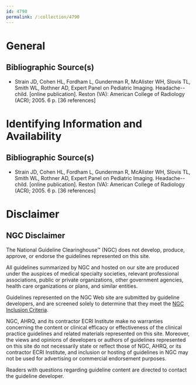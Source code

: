 ```yaml
---
id: 4790
permalink: /:collection/4790
---
```


# General

## Bibliographic Source(s)

- Strain JD, Cohen HL, Fordham L, Gunderman R, McAlister WH, Slovis TL, Smith WL, Rothner AD, Expert Panel on Pediatric Imaging. Headache--child. [online publication]. Reston (VA): American College of Radiology (ACR); 2005. 6 p. [36 references]

# Identifying Information and Availability

## Bibliographic Source(s)

- Strain JD, Cohen HL, Fordham L, Gunderman R, McAlister WH, Slovis TL, Smith WL, Rothner AD, Expert Panel on Pediatric Imaging. Headache--child. [online publication]. Reston (VA): American College of Radiology (ACR); 2005. 6 p. [36 references]

# Disclaimer

## NGC Disclaimer

The National Guideline Clearinghouse™ (NGC) does not develop, produce, approve, or endorse the guidelines represented on this site.

All guidelines summarized by NGC and hosted on our site are produced under the auspices of medical specialty societies, relevant professional associations, public or private organizations, other government agencies, health care organizations or plans, and similar entities.

Guidelines represented on the NGC Web site are submitted by guideline developers, and are screened solely to determine that they meet the [NGC Inclusion Criteria](/help-and-about/summaries/inclusion-criteria).

NGC, AHRQ, and its contractor ECRI Institute make no warranties concerning the content or clinical efficacy or effectiveness of the clinical practice guidelines and related materials represented on this site. Moreover, the views and opinions of developers or authors of guidelines represented on this site do not necessarily state or reflect those of NGC, AHRQ, or its contractor ECRI Institute, and inclusion or hosting of guidelines in NGC may not be used for advertising or commercial endorsement purposes.

Readers with questions regarding guideline content are directed to contact the guideline developer.


